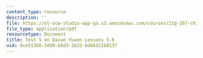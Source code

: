 ```yaml
---
content_type: resource
description: ''
file: https://ol-ocw-studio-app-qa.s3.amazonaws.com/courses/21g-107-chinese-i-streamlined-fall-2014/9ce513663dd0b6d31622bd66d21b813f_MIT21G_107F14_Test_5.pdf
file_type: application/pdf
resourcetype: Document
title: Test 5 on Daxue Yuwen Lessons 5-6
uid: 9ce51366-3dd0-b6d3-1622-bd66d21b813f
---
```

